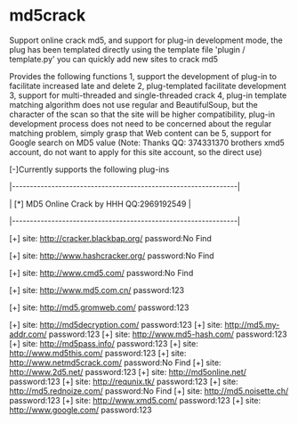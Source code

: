 md5crack
========
Support online crack md5, and support for plug-in development mode, 
the plug has been templated directly using the template file 'plugin / template.py'
you can quickly add new sites to crack md5

Provides the following functions 
1, support the development of plug-in to facilitate increased late and delete
2, plug-templated facilitate development
3, support for multi-threaded and single-threaded crack
4, plug-in template matching algorithm does not use regular and BeautifulSoup, but the character of the scan so that the site will be higher compatibility, plug-in development process does not need to be concerned about the regular matching problem, simply grasp that Web content can be
5, support for Google search on MD5 value
 (Note: Thanks QQ: 374331370 brothers xmd5 account, do not want to apply for this site account, so the direct use)


[-]Currently supports the following plug-ins

   |---------------------------------------------------------------|
   
   | [*] MD5 Online Crack by HHH QQ:2969192549                     |
   
   |---------------------------------------------------------------|
   
   [+] site: http://cracker.blackbap.org/        password:No Find
   
   [+] site: http://www.hashcracker.org/         password:No Find
   
   [+] site: http://www.cmd5.com/                password:No Find
   
   [+] site: http://www.md5.com.cn/              password:123
   
   [+] site: http://md5.gromweb.com/             password:123
   
   [+] site: http://md5decryption.com/           password:123
   [+] site: http://md5.my-addr.com/             password:123
   [+] site: http://www.md5-hash.com/            password:123
   [+] site: http://md5pass.info/                password:123
   [+] site: http://www.md5this.com/             password:123
   [+] site: http://www.netmd5crack.com/         password:No Find
   [+] site: http://www.2d5.net/                 password:123
   [+] site: http://md5online.net/               password:123
   [+] site: http://requnix.tk/                  password:123
   [+] site: http://md5.rednoize.com/            password:No Find
   [+] site: http://md5.noisette.ch/             password:123
   [+] site: http://www.xmd5.com/                password:123
   [+] site: http://www.google.com/              password:123  
